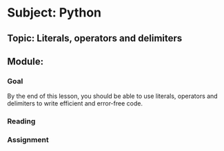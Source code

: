 # Subject: Python
## Topic: Literals, operators and delimiters
## Module: 



### Goal
By the end of this lesson, you should be able to use literals, operators and delimiters to write efficient and error-free code.
### Reading 

### Assignment


